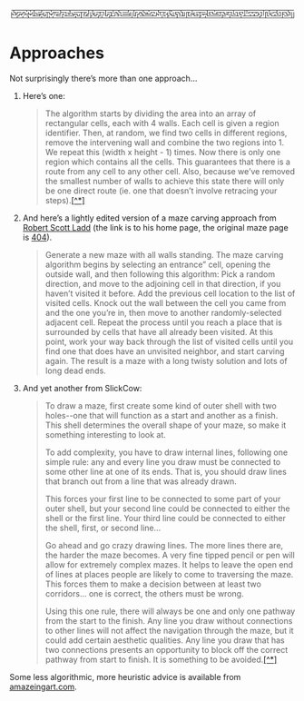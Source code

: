 ![A wide thin maze.](01_mazeline2.png)

# Approaches

Not surprisingly there’s more than one approach...

1.  Here’s one:

    > The algorithm starts by dividing the area into an array of
    > rectangular cells, each with 4 walls. Each cell is given a region
    > identifier. Then, at random, we find two cells in different
    > regions, remove the intervening wall and combine the two regions
    > into 1. We repeat this (width x height - 1) times. Now there is
    > only one region which contains all the cells. This guarantees that
    > there is a route from any cell to any other cell. Also, because
    > we’ve removed the smallest number of walls to achieve this state
    > there will only be one direct route (ie. one that doesn’t involve
    > retracing your
    > steps).[[^*]](http://www.eddaardvark.co.uk/oldjava/maze.html#explain)

2.  And here’s a lightly edited version of a maze carving approach from
    [Robert Scott Ladd](http://www.coyotegulch.com/) (the link is to his
    home page, the original maze page is
    [404](http://www.w3.org/Protocols/rfc2616/rfc2616-sec10.html#sec10.4.5)).

    > Generate a new maze with all walls standing. The maze carving
    > algorithm begins by selecting an entrance” cell, opening the
    > outside wall, and then following this algorithm: Pick a random
    > direction, and move to the adjoining cell in that direction, if
    > you haven’t visited it before. Add the previous cell location to
    > the list of visited cells. Knock out the wall between the cell you
    > came from and the one you’re in, then move to another
    > randomly-selected adjacent cell. Repeat the process until you
    > reach a place that is surrounded by cells that have all already
    > been visited. At this point, work your way back through the list
    > of visited cells until you find one that does have an unvisited
    > neighbor, and start carving again. The result is a maze with a
    > long twisty solution and lots of long dead ends.

3.  And yet another from SlickCow:

    > To draw a maze, first create some kind of outer shell with two
    > holes--one that will function as a start and another as a finish.
    > This shell determines the overall shape of your maze, so make it
    > something interesting to look at.
    >
    > To add complexity, you have to draw internal lines, following one
    > simple rule: any and every line you draw must be connected to some
    > other line at one of its ends. That is, you should draw lines that
    > branch out from a line that was already drawn.
    >
    > This forces your first line to be connected to some part of your
    > outer shell, but your second line could be connected to either the
    > shell or the first line. Your third line could be connected to
    > either the shell, first, or second line...
    >
    > Go ahead and go crazy drawing lines. The more lines there are, the
    > harder the maze becomes. A very fine tipped pencil or pen will
    > allow for extremely complex mazes. It helps to leave the open end
    > of lines at places people are likely to come to traversing the
    > maze. This forces them to make a decision between at least two
    > corridors... one is correct, the others must be wrong.
    >
    > Using this one rule, there will always be one and only one pathway
    > from the start to the finish. Any line you draw without
    > connections to other lines will not affect the navigation through
    > the maze, but it could add certain aesthetic qualities. Any line
    > you draw that has two connections presents an opportunity to block
    > off the correct pathway from start to finish. It is something to
    > be avoided.[[^*]](http://everything2.com/index.pl?node_id=606941)

Some less algorithmic, more heuristic advice is available from
[amazeingart.com](http://www.amazeingart.com/maze-faqs/draw-mazes.html).

